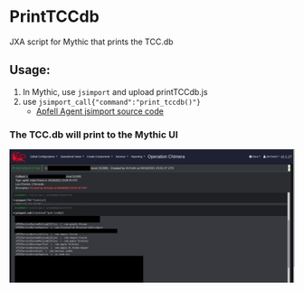 # PrintTCCdb
JXA script for Mythic that prints the TCC.db
## Usage:
1. In Mythic, use `jsimport` and upload printTCCdb.js
2. use `jsimport_call{"command":"print_tccdb()"}`
    -  [Apfell Agent jsimport source code](https://github.com/MythicAgents/apfell/blob/master/Payload_Type/apfell/agent_code/jsimport.js)
### The TCC.db will print to the Mythic UI
![alt text](https://github.com/antman1p/PrintTCCdb/blob/main/mythicPrintTCCdb.png?raw=true)
